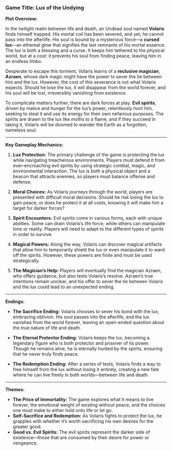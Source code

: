 ### Game Title: **Lux of the Undying**

**Plot Overview:**

In the twilight realm between life and death, an Undead soul named **Volaris** finds himself trapped. His mortal coil has been severed, and yet, he cannot pass into the afterlife. His soul is bound by a mysterious force—a **cursed lux**—an ethereal glow that signifies the last remnants of his mortal essence. The lux is both a blessing and a curse. It keeps him tethered to the physical world, but at a cost: it prevents his soul from finding peace, leaving him in an endless limbo. 

Desperate to escape this torment, Volaris learns of a **reclusive magician**, **Azraen**, whose dark magic might have the power to sever the tie between him and the lux. However, the cost of this severance is not what Volaris expects. Should he lose the lux, it will disappear from the world forever, and his soul will be lost, irreversibly vanishing from existence.

To complicate matters further, there are dark forces at play. **Evil spirits**, driven by malice and hunger for the lux’s power, relentlessly hunt him, seeking to steal it and use its energy for their own nefarious purposes. The spirits are drawn to the lux like moths to a flame, and if they succeed in taking it, Volaris will be doomed to wander the Earth as a forgotten, nameless soul.

---

**Key Gameplay Mechanics:**

1. **Lux Protection:** The primary challenge of the game is protecting the lux while navigating treacherous environments. Players must defend it from ever-encroaching evil spirits by using strategic combat, magic, and environmental interaction. The lux is both a physical object and a beacon that attracts enemies, so players must balance offense and defense.

2. **Moral Choices:** As Volaris journeys through the world, players are presented with difficult moral decisions. Should he risk losing the lux to gain peace, or does he protect it at all costs, knowing it will make him a target for darker forces?

3. **Spirit Encounters:** Evil spirits come in various forms, each with unique abilities. Some can drain Volaris’s life force, while others can manipulate time or reality. Players will need to adapt to the different types of spirits in order to survive.

4. **Magical Powers:** Along the way, Volaris can discover magical artifacts that allow him to temporarily shield the lux or even manipulate it to ward off the spirits. However, these powers are finite and must be used strategically.

5. **The Magician’s Help:** Players will eventually find the magician Azraen, who offers guidance, but also tests Volaris’s resolve. Azraen’s true intentions remain unclear, and his offer to sever the tie between Volaris and the lux could lead to an unexpected ending.

---

**Endings:**

- **The Sacrifice Ending:** Volaris chooses to sever his bond with the lux, embracing oblivion. His soul passes into the afterlife, and the lux vanishes from the world forever, leaving an open-ended question about the true nature of life and death.
  
- **The Eternal Protector Ending:** Volaris keeps the lux, becoming a legendary figure who is both protector and prisoner of its power. Though he remains alive, he is eternally hunted by the spirits, ensuring that he never truly finds peace.

- **The Redemption Ending:** After a series of tests, Volaris finds a way to free himself from the lux without losing it entirely, creating a new fate where he can live freely in both worlds—between life and death.

---

**Themes:** 

- **The Price of Immortality:** The game explores what it means to live forever, the emotional weight of existing without peace, and the choices one must make to either hold onto life or let go.
- **Self-Sacrifice and Redemption:** As Volaris fights to protect the lux, he grapples with whether it’s worth sacrificing his own desires for the greater good.
- **Good vs. Evil Spirits:** The evil spirits represent the darker side of existence—those that are consumed by their desire for power or vengeance.
